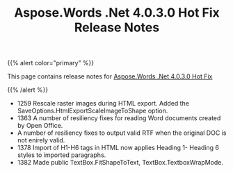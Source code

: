 ﻿---
title: Aspose.Words .Net 4.0.3.0 Hot Fix Release Notes
description: "Aspose.Words .Net 4.0.3.0 Hot Fix Release Notes – learn about the latest updates and fixes."
type: docs
weight: 160
url: /net/aspose-words-net-4-0-3-0-hot-fix-release-notes/
---

{{% alert color="primary" %}} 

This page contains release notes for [Aspose.Words .Net 4.0.3.0 Hot Fix](https://downloads.aspose.com/words/net/new-releases/aspose.words-.net-4.0.3.0-hot-fix/)

{{% /alert %}} 

- 1259 Rescale raster images during HTML export. Added the SaveOptions.HtmlExportScaleImageToShape option.
- 1363 A number of resiliency fixes for reading Word documents created by Open Office.
- A number of resiliency fixes to output valid RTF when the original DOC is not enirely valid.
- 1378 Import of H1-H6 tags in HTML now applies Heading 1- Heading 6 styles to imported paragraphs.
- 1382 Made public TextBox.FitShapeToText, TextBox.TextboxWrapMode.

